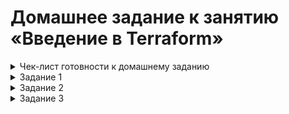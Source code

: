 # Домашнее задание к занятию «Введение в Terraform»

<details><summary>Чек-лист готовности к домашнему заданию</summary>


   1. Версия Terraform
      
   ![](https://github.com/Granit16/terraform_01/blob/main/screenshots/terraform_version.png)

      
   2. Копия git-репозитория выполнена
   
   ![](https://github.com/Granit16/terraform_01/blob/main/screenshots/git.png)

      
   3. Версия Docker

   ![](https://github.com/Granit16/terraform_01/blob/main/screenshots/docker_version.png)

</details>



<details><summary>Задание 1</summary>
   
   Cекретное содержимое созданного ресурса **random_password**:
   
   
   ```"result": "AYPtqdoMSKtwHD09"```
   
   Исправленный фрагмент кода:
   ```
resource "docker_image" "nginx" {
  name         = "nginx:latest"
  keep_locally = true
}

resource "docker_container" "nginx" {
  image = docker_image.nginx.image_id
  name  = "example_${random_password.random_string.result}"

  ports {
    internal = 80
    external = 9090
  }
```


   
   Вывод команды `docker ps`:
```
damir@terraform:~/ter-homeworks/01/src$ docker ps
CONTAINER ID   IMAGE          COMMAND                  CREATED          STATUS         PORTS                  NAMES
49ff85206f0e   a72860cb95fd   "/docker-entrypoint.…"   17 seconds ago   Up 3 seconds   0.0.0.0:9090->80/tcp   example_AYPtqdoMSKtwHD09
```

Опция -auto-approve нужна чтобы создавать объекты без дополнительного подтверждения, что в некоторых случая помогает автоматизировать развертывание инфраструктуры, но из-за обхода проверки, упускается возможность проверки изменений до их применения, что может привести к непреднамеренным изменениям в вашей инфраструктуре.

   Вывод команды `docker ps` после изменения имени контейнера в коде и выполнения команды `terraform apply -auto-approve`:
```
damir@terraform:~/ter-homeworks/01/src$ docker ps
CONTAINER ID   IMAGE          COMMAND                  CREATED          STATUS          PORTS                  NAMES
a3905d226e24   a72860cb95fd   "/docker-entrypoint.…"   40 seconds ago   Up 38 seconds   0.0.0.0:9090->80/tcp   hello_world
```

После выполнения команды `terrform destroy` файл tarraform.tfstate выглядит следующим образом:
```
{
  "version": 4,
  "terraform_version": "1.8.5",
  "serial": 11,
  "lineage": "6010e595-8b45-961a-ce01-36a923c2ec37",
  "outputs": {},
  "resources": [],
  "check_results": null
}
```

</details>



<details><summary>Задание 2</summary>

</details>



<details><summary>Задание 3</summary>

</details>
